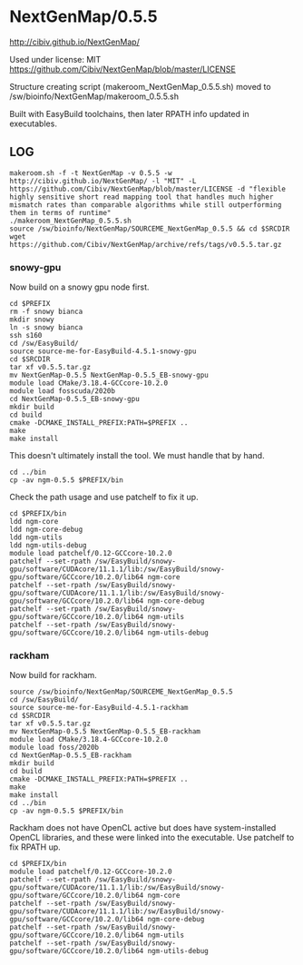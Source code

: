 NextGenMap/0.5.5
================

<http://cibiv.github.io/NextGenMap/>

Used under license:
MIT
<https://github.com/Cibiv/NextGenMap/blob/master/LICENSE>

Structure creating script (makeroom_NextGenMap_0.5.5.sh) moved to /sw/bioinfo/NextGenMap/makeroom_0.5.5.sh

Built with EasyBuild toolchains, then later RPATH info updated in executables.


LOG
---

    makeroom.sh -f -t NextGenMap -v 0.5.5 -w http://cibiv.github.io/NextGenMap/ -l "MIT" -L https://github.com/Cibiv/NextGenMap/blob/master/LICENSE -d "flexible highly sensitive short read mapping tool that handles much higher mismatch rates than comparable algorithms while still outperforming them in terms of runtime"
    ./makeroom_NextGenMap_0.5.5.sh
    source /sw/bioinfo/NextGenMap/SOURCEME_NextGenMap_0.5.5 && cd $SRCDIR
    wget https://github.com/Cibiv/NextGenMap/archive/refs/tags/v0.5.5.tar.gz

### snowy-gpu

Now build on a snowy gpu node first.

    cd $PREFIX
    rm -f snowy bianca
    mkdir snowy
    ln -s snowy bianca
    ssh s160
    cd /sw/EasyBuild/
    source source-me-for-EasyBuild-4.5.1-snowy-gpu
    cd $SRCDIR
    tar xf v0.5.5.tar.gz
    mv NextGenMap-0.5.5 NextGenMap-0.5.5_EB-snowy-gpu
    module load CMake/3.18.4-GCCcore-10.2.0
    module load fosscuda/2020b
    cd NextGenMap-0.5.5_EB-snowy-gpu
    mkdir build
    cd build
    cmake -DCMAKE_INSTALL_PREFIX:PATH=$PREFIX ..
    make
    make install

This doesn't ultimately install the tool.  We must handle that by hand.

    cd ../bin
    cp -av ngm-0.5.5 $PREFIX/bin

Check the path usage and use patchelf to fix it up.

    cd $PREFIX/bin
    ldd ngm-core
    ldd ngm-core-debug
    ldd ngm-utils
    ldd ngm-utils-debug
    module load patchelf/0.12-GCCcore-10.2.0
    patchelf --set-rpath /sw/EasyBuild/snowy-gpu/software/CUDAcore/11.1.1/lib:/sw/EasyBuild/snowy-gpu/software/GCCcore/10.2.0/lib64 ngm-core
    patchelf --set-rpath /sw/EasyBuild/snowy-gpu/software/CUDAcore/11.1.1/lib:/sw/EasyBuild/snowy-gpu/software/GCCcore/10.2.0/lib64 ngm-core-debug
    patchelf --set-rpath /sw/EasyBuild/snowy-gpu/software/GCCcore/10.2.0/lib64 ngm-utils
    patchelf --set-rpath /sw/EasyBuild/snowy-gpu/software/GCCcore/10.2.0/lib64 ngm-utils-debug



### rackham

Now build for rackham.


    source /sw/bioinfo/NextGenMap/SOURCEME_NextGenMap_0.5.5
    cd /sw/EasyBuild/
    source source-me-for-EasyBuild-4.5.1-rackham
    cd $SRCDIR
    tar xf v0.5.5.tar.gz
    mv NextGenMap-0.5.5 NextGenMap-0.5.5_EB-rackham
    module load CMake/3.18.4-GCCcore-10.2.0
    module load foss/2020b
    cd NextGenMap-0.5.5_EB-rackham
    mkdir build
    cd build
    cmake -DCMAKE_INSTALL_PREFIX:PATH=$PREFIX ..
    make
    make install
    cd ../bin
    cp -av ngm-0.5.5 $PREFIX/bin

Rackham does not have OpenCL active but does have system-installed OpenCL libraries, and these were linked into the executable.
Use patchelf to fix RPATH up.

    cd $PREFIX/bin
    module load patchelf/0.12-GCCcore-10.2.0
    patchelf --set-rpath /sw/EasyBuild/snowy-gpu/software/CUDAcore/11.1.1/lib:/sw/EasyBuild/snowy-gpu/software/GCCcore/10.2.0/lib64 ngm-core
    patchelf --set-rpath /sw/EasyBuild/snowy-gpu/software/CUDAcore/11.1.1/lib:/sw/EasyBuild/snowy-gpu/software/GCCcore/10.2.0/lib64 ngm-core-debug
    patchelf --set-rpath /sw/EasyBuild/snowy-gpu/software/GCCcore/10.2.0/lib64 ngm-utils
    patchelf --set-rpath /sw/EasyBuild/snowy-gpu/software/GCCcore/10.2.0/lib64 ngm-utils-debug


